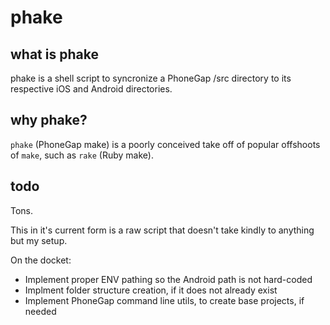 phake
=====

## what is phake ##

phake is a shell script to syncronize a PhoneGap /src directory to its respective iOS and Android directories.

## why phake? ##

`phake` (PhoneGap make) is a poorly conceived take off of popular offshoots of `make`, such as `rake` (Ruby make).

## todo ##

Tons.

This in it's current form is a raw script that doesn't take kindly to anything but my setup.

On the docket:

- Implement proper ENV pathing so the Android path is not hard-coded
- Implment folder structure creation, if it does not already exist
- Implement PhoneGap command line utils, to create base projects, if needed

